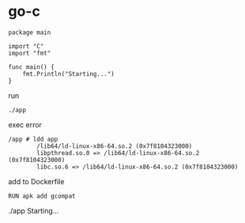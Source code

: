 # go-c
```
package main

import "C"
import "fmt"

func main() {
	fmt.Println("Starting...")
}
```
run 
```
./app
```
exec error

```
/app # ldd app 
        /lib64/ld-linux-x86-64.so.2 (0x7f8104323000)
        libpthread.so.0 => /lib64/ld-linux-x86-64.so.2 (0x7f8104323000)
        libc.so.6 => /lib64/ld-linux-x86-64.so.2 (0x7f8104323000)

```

add to Dockerfile

```
RUN apk add gcompat
```

./app
Starting...



